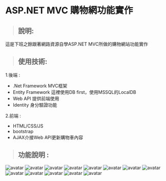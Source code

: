 ASP.NET MVC 購物網功能實作
=======================
> ## 說明:
這是下班之餘跟著網路資源自學ASP.NET MVC所做的購物網站功能實作

> ## 使用技術:
1.後端 :
* .Net Framework MVC框架
* Entity Framework 這裡使用DB first，使用MSSQL的LocalDB
* Web API 提供前端使用
* Identity 身分驗證功能

2.前端 :
* HTML/CSS/JS
* bootstrap
* AJAX介接Web API更新購物車內容

> ## 功能說明 :
![avatar](https://i.imgur.com/TebqcSP.png)
![avatar](https://i.imgur.com/FLHFJhZ.png)
![avatar](https://i.imgur.com/3bMUt3U.png)
![avatar](https://i.imgur.com/2PslxWY.png)
![avatar](https://i.imgur.com/qOzX51g.png)
![avatar](https://i.imgur.com/X23ZIc2.png)
![avatar](https://i.imgur.com/ZRGxjPP.png)
![avatar](https://i.imgur.com/FxmoZk6.png)
![avatar](https://i.imgur.com/tny3d2P.png)
![avatar](https://i.imgur.com/ZyBihsW.png)
![avatar](https://i.imgur.com/3LMEO0h.png)
![avatar](https://i.imgur.com/TebqcSP.png)
![avatar](https://i.imgur.com/qhyvxR3.png)
